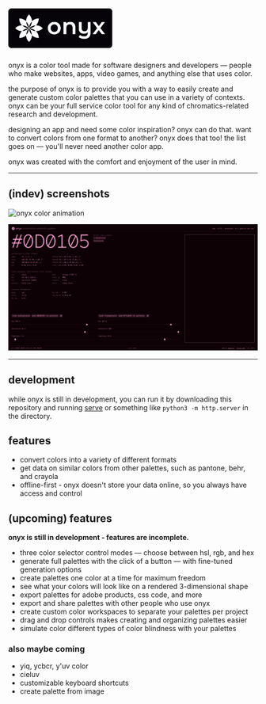 <h1><img src="assets/img/onyx-wordmark.png" aria-hidden height="80em"></h1>

onyx is a color tool made for software designers and developers &mdash; people who make websites, apps, video games, and anything else that uses color.

the purpose of onyx is to provide you with a way to easily create and generate custom color palettes that you can use in a variety of contexts. onyx can be your full service color tool for any kind of chromatics-related research and development.

designing an app and need some color inspiration? onyx can do that. want to convert colors from one format to another? onyx does that too! the list goes on &mdash; you'll never need another color app.

onyx was created with the comfort and enjoyment of the user in mind.

<hr>

## (indev) screenshots

![onyx color animation](development-screenshots/3632ac531b8e4046ac573c4ddc3e4e54.gif)

![onyx indev screenshot](development-screenshots/f9a1865eebfecb1f761291dff7a5ae5a.png)

<hr>

## development

while onyx is still in development, you can run it by downloading this repository and running [serve](https://www.npmjs.com/package/serve) or something like `python3 -m http.server` in the directory.

## features

-   convert colors into a variety of different formats
-   get data on similar colors from other palettes, such as pantone, behr, and crayola
-   offline-first - onyx doesn't store your data online, so you always have access and control

## (upcoming) features

**onyx is still in development - features are incomplete.**

-   three color selector control modes &mdash; choose between hsl, rgb, and hex
-   generate full palettes with the click of a button &mdash; with fine-tuned generation options
-   create palettes one color at a time for maximum freedom
-   see what your colors will look like on a rendered 3-dimensional shape
-   export palettes for adobe products, css code, and more
-   export and share palettes with other people who use onyx
-   create custom color workspaces to separate your palettes per project
-   drag and drop controls makes creating and organizing palettes easier
-   simulate color different types of color blindness with your palettes

### also maybe coming

-   yiq, ycbcr, y'uv color
-   cieluv
-   customizable keyboard shortcuts
-   create palette from image